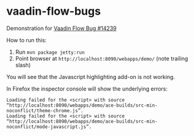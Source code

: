 # vaadin-flow-bugs
Demonstration for [Vaadin Flow Bug #14239](https://github.com/vaadin/flow/issues/14239)

How to run this:

1. Run `mvn package jetty:run`
1. Point browser at `http://localhost:8090/webapps/demo/` (note trailing slash)

You will see that the Javascript highlighting add-on is not working.

In Firefox the inspector console will show the underlying errors:

```
Loading failed for the <script> with source “http://localhost:8090/webapps/demo/ace-builds/src-min-noconflict/theme-chrome.js”.
Loading failed for the <script> with source “http://localhost:8090/webapps/demo/ace-builds/src-min-noconflict/mode-javascript.js”.
```

